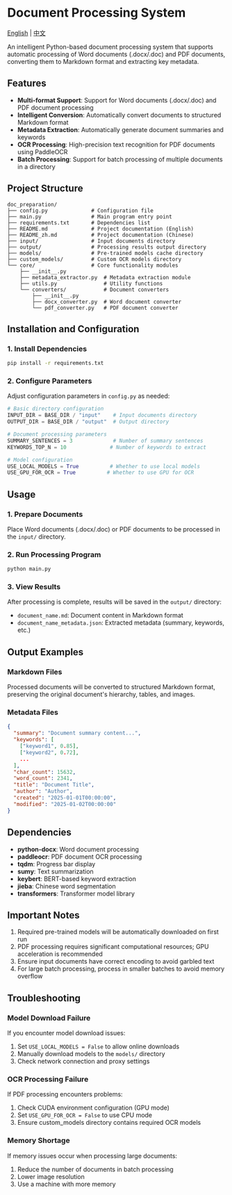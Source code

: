 # Document Processing System

[English](README.md) | [中文](README_zh.md)

An intelligent Python-based document processing system that supports automatic processing of Word documents (.docx/.doc) and PDF documents, converting them to Markdown format and extracting key metadata.

## Features

- **Multi-format Support**: Support for Word documents (.docx/.doc) and PDF document processing
- **Intelligent Conversion**: Automatically convert documents to structured Markdown format
- **Metadata Extraction**: Automatically generate document summaries and keywords
- **OCR Processing**: High-precision text recognition for PDF documents using PaddleOCR
- **Batch Processing**: Support for batch processing of multiple documents in a directory

## Project Structure

```text
doc_preparation/
├── config.py              # Configuration file
├── main.py                # Main program entry point
├── requirements.txt       # Dependencies list
├── README.md              # Project documentation (English)
├── README_zh.md           # Project documentation (Chinese)
├── input/                 # Input documents directory
├── output/                # Processing results output directory
├── models/                # Pre-trained models cache directory
├── custom_models/         # Custom OCR models directory
└── core/                  # Core functionality modules
    ├── __init__.py
    ├── metadata_extractor.py  # Metadata extraction module
    ├── utils.py               # Utility functions
    └── converters/            # Document converters
        ├── __init__.py
        ├── docx_converter.py  # Word document converter
        └── pdf_converter.py   # PDF document converter
```

## Installation and Configuration

### 1. Install Dependencies

```bash
pip install -r requirements.txt
```

### 2. Configure Parameters

Adjust configuration parameters in `config.py` as needed:

```python
# Basic directory configuration
INPUT_DIR = BASE_DIR / "input"    # Input documents directory
OUTPUT_DIR = BASE_DIR / "output"  # Output directory

# Document processing parameters
SUMMARY_SENTENCES = 3             # Number of summary sentences
KEYWORDS_TOP_N = 10              # Number of keywords to extract

# Model configuration
USE_LOCAL_MODELS = True          # Whether to use local models
USE_GPU_FOR_OCR = True          # Whether to use GPU for OCR
```

## Usage

### 1. Prepare Documents

Place Word documents (.docx/.doc) or PDF documents to be processed in the `input/` directory.

### 2. Run Processing Program

```bash
python main.py
```

### 3. View Results

After processing is complete, results will be saved in the `output/` directory:

- `document_name.md`: Document content in Markdown format
- `document_name_metadata.json`: Extracted metadata (summary, keywords, etc.)

## Output Examples

### Markdown Files

Processed documents will be converted to structured Markdown format, preserving the original document's hierarchy, tables, and images.

### Metadata Files

```json
{
  "summary": "Document summary content...",
  "keywords": [
    ["keyword1", 0.85],
    ["keyword2", 0.72],
    ...
  ],
  "char_count": 15632,
  "word_count": 2341,
  "title": "Document Title",
  "author": "Author",
  "created": "2025-01-01T00:00:00",
  "modified": "2025-01-02T00:00:00"
}
```

## Dependencies

- **python-docx**: Word document processing
- **paddleocr**: PDF document OCR processing
- **tqdm**: Progress bar display
- **sumy**: Text summarization
- **keybert**: BERT-based keyword extraction
- **jieba**: Chinese word segmentation
- **transformers**: Transformer model library

## Important Notes

1. Required pre-trained models will be automatically downloaded on first run
2. PDF processing requires significant computational resources; GPU acceleration is recommended
3. Ensure input documents have correct encoding to avoid garbled text
4. For large batch processing, process in smaller batches to avoid memory overflow

## Troubleshooting

### Model Download Failure

If you encounter model download issues:

1. Set `USE_LOCAL_MODELS = False` to allow online downloads
2. Manually download models to the `models/` directory
3. Check network connection and proxy settings

### OCR Processing Failure

If PDF processing encounters problems:

1. Check CUDA environment configuration (GPU mode)
2. Set `USE_GPU_FOR_OCR = False` to use CPU mode
3. Ensure custom_models directory contains required OCR models

### Memory Shortage

If memory issues occur when processing large documents:

1. Reduce the number of documents in batch processing
2. Lower image resolution
3. Use a machine with more memory
